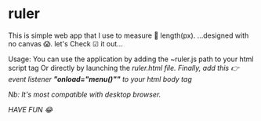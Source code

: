 # ruler
This is simple web app that I use to measure 📐  length(px).
...designed with no canvas 😱.
let's Check ☑ it out...

Usage:
You can use the application by adding the ~ruler.js path to your html script tag 
Or directly by launching the <i>ruler.html<i> file.
Finally, add this 👉 event listener <b>"onload="menu()""</b> to your html body tag

Nb: It's most compatible with desktop browser.

  HAVE FUN 😂 
